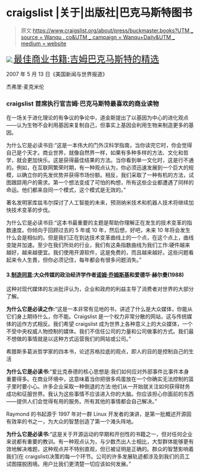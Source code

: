 # craigslist |关于|出版社|巴克马斯特图书

> 原文:[https://www.craigslist.org/about/press/buckmaster.books?UTM _ source = Wanqu . co&UTM _ campaign = Wanqu+Daily&UTM _ medium = website](https://www.craigslist.org/about/press/buckmaster.books?utm_source=wanqu.co&utm_campaign=Wanqu+Daily&utm_medium=website)



[![](../Images/f079ee07b9af02103e64cc99168ce00b.png) ](http://www.usnews.com/usnews/biztech/articles/070513/21best.buckmaster.htm) <font size="+2"> [最佳商业书籍:吉姆巴克马斯特的精选](http://www.usnews.com/usnews/biztech/articles/070513/21best.buckmaster.htm)</font>

2007 年 5 月 13 日《美国新闻与世界报道》

杰弗里·麦克米伦

### craigslist 首席执行官吉姆·巴克马斯特最喜欢的商业读物

在一场关于进化理论的有争议的争论中，道金斯提出了以基因为中心的进化观点——认为生物不会利用基因来复制自己，但事实上基因会利用生物来制造更多的基因。

为什么它是必读书目:“这是一本伟大的门外汉科学指南，当你读完它时，你会觉得自己是个天才。商业世界，就像自然界一样，如果有多种多样的方法、文化和哲学，就会更加快乐。这是获得最佳结果的方法。当你看到单一文化时，这是行不通的。例如，在互联网繁荣时期，有一种观点认为，你必须迅速发展到一个巨大的规模，以确立你的先发优势并获得市场份额。相反，我们采取了一种有机的方法，试图跟踪用户的需求。第一个想法变成了可怕的构想，所有这些企业都遭遇了同样的命运。他们都来自同一个模式，这个模式是无效的。”

著名发明家库兹韦尔探讨了人工智能的未来，预测纳米技术和机器人技术将继续加快技术变革的步伐。

为什么它是必读书目:“这本书最重要的主题是帮助你理解正在发生的技术变革的指数速度。你倾向于回顾过去的 5 年或 10 年，然后想，好吧，未来 10 年将会发生什么会是相似的。但是我们正在到达技术变革曲线上的一个点，在这个点上，曲线变陡并加速。至少在我们所处的行业，我们有这条指数曲线为我们工作:硬件越来越好，越来越便宜。我们使用开源软件，这是免费的，而且越来越好。这些问题看起来令人生畏，但你必须记住，每年都会有很多问题消失。”

#### 3.[制造同意](http://en.wikipedia.org/wiki/Manufacturing_Consent:_The_Political_Economy_of_the_Mass_Media):大众传媒的政治经济学作者[诺姆·乔姆斯基](http://en.wikipedia.org/wiki/Noam_Chomsky)和爱德华·赫尔曼(1988)

这种对现代媒体的左派批评认为，企业和政府的利益主导了消费者对世界的大部分了解。

**为什么它是必读之作:**“这是一本非常有见地的书，讲述了什么是大众媒体，你能从它们身上期待什么，你不能。Craigslist 是一个权力非常分散的网站，这与传统媒体的运作方式相反。我们希望 craigslist 成为世界上各种意义上的大众媒体，一个不受中央权威人物控制的媒体。我们不信任公司的力量和公司做事的方式。我们最不想做的事情就是以这种方式运营我们的网站或公司。”

希腊斯多葛派哲学家的四本书，论述苏格拉底的观点，即人的目的是控制自己的生活

**为什么它是必读书:**“爱比克泰德的核心思想是:我们如何应对外部事件比事件本身重要得多。在商业环境中，这意味着当你把很多鸡蛋放在一个你确实无法控制的篮子里时要小心。许多企业采取一种倒退的方法:他们从一开始就关注如何获得财务成功和征服世界。我认为这些事情不应该进入你的大脑。你应该担心你面前的东西——提供人们会觉得有用的服务。所有其他的事情都会自己解决。”

Raymond 的书起源于 1997 年对一群 Linux 开发者的演讲，是第一批概述开源固有效率的书之一，为大众的智慧创造了第一个滩头阵地。

**为什么它是必读书:**“这是关于开源运动的早期和开创性的书籍之一，但对任何企业来说都有重要的教训。有一种观点认为，与少数杰出人士相比，大型群体能够更有效地解决难题，这种观点并不特别直观，但已被证明是正确的。群众的智慧影响着我们(在 craigslist)决策的每一个环节。公司的许多发展轨迹都涉及到我们的员工试图摆脱困境。用户比我们更清楚一切应该如何发展。”

